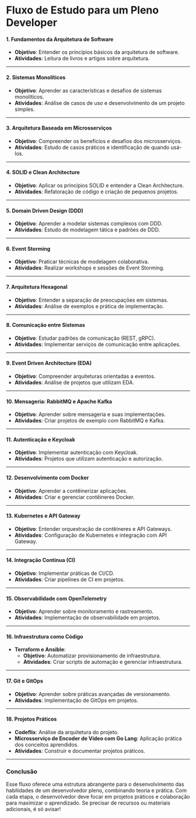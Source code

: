 # Fluxo de Estudo para um Pleno Developer

#### 1. **Fundamentos da Arquitetura de Software**
   - **Objetivo**: Entender os princípios básicos da arquitetura de software.
   - **Atividades**: Leitura de livros e artigos sobre arquitetura.

---

#### 2. **Sistemas Monolíticos**
   - **Objetivo**: Aprender as características e desafios de sistemas monolíticos.
   - **Atividades**: Análise de casos de uso e desenvolvimento de um projeto simples.

---

#### 3. **Arquitetura Baseada em Microsserviços**
   - **Objetivo**: Compreender os benefícios e desafios dos microsserviços.
   - **Atividades**: Estudo de casos práticos e identificação de quando usá-los.

---

#### 4. **SOLID e Clean Architecture**
   - **Objetivo**: Aplicar os princípios SOLID e entender a Clean Architecture.
   - **Atividades**: Refatoração de código e criação de pequenos projetos.

---

#### 5. **Domain Driven Design (DDD)**
   - **Objetivo**: Aprender a modelar sistemas complexos com DDD.
   - **Atividades**: Estudo de modelagem tática e padrões de DDD.

---

#### 6. **Event Storming**
   - **Objetivo**: Praticar técnicas de modelagem colaborativa.
   - **Atividades**: Realizar workshops e sessões de Event Storming.

---

#### 7. **Arquitetura Hexagonal**
   - **Objetivo**: Entender a separação de preocupações em sistemas.
   - **Atividades**: Análise de exemplos e prática de implementação.

---

#### 8. **Comunicação entre Sistemas**
   - **Objetivo**: Estudar padrões de comunicação (REST, gRPC).
   - **Atividades**: Implementar serviços de comunicação entre aplicações.

---

#### 9. **Event Driven Architecture (EDA)**
   - **Objetivo**: Compreender arquiteturas orientadas a eventos.
   - **Atividades**: Análise de projetos que utilizam EDA.

---

#### 10. **Mensageria: RabbitMQ e Apache Kafka**
   - **Objetivo**: Aprender sobre mensageria e suas implementações.
   - **Atividades**: Criar projetos de exemplo com RabbitMQ e Kafka.

---

#### 11. **Autenticação e Keycloak**
   - **Objetivo**: Implementar autenticação com Keycloak.
   - **Atividades**: Projetos que utilizam autenticação e autorização.

---

#### 12. **Desenvolvimento com Docker**
   - **Objetivo**: Aprender a contêinerizar aplicações.
   - **Atividades**: Criar e gerenciar contêineres Docker.

---

#### 13. **Kubernetes e API Gateway**
   - **Objetivo**: Entender orquestração de contêineres e API Gateways.
   - **Atividades**: Configuração de Kubernetes e integração com API Gateway.

---

#### 14. **Integração Contínua (CI)**
   - **Objetivo**: Implementar práticas de CI/CD.
   - **Atividades**: Criar pipelines de CI em projetos.

---

#### 15. **Observabilidade com OpenTelemetry**
   - **Objetivo**: Aprender sobre monitoramento e rastreamento.
   - **Atividades**: Implementação de observabilidade em projetos.

---

#### 16. **Infraestrutura como Código**
   - **Terraform e Ansible**:
     - **Objetivo**: Automatizar provisionamento de infraestrutura.
     - **Atividades**: Criar scripts de automação e gerenciar infraestrutura.

---

#### 17. **Git e GitOps**
   - **Objetivo**: Aprender sobre práticas avançadas de versionamento.
   - **Atividades**: Implementação de GitOps em projetos.

---

#### 18. **Projetos Práticos**
   - **Codeflix**: Análise da arquitetura do projeto.
   - **Microsserviço de Encoder de Vídeo com Go Lang**: Aplicação prática dos conceitos aprendidos.
   - **Atividades**: Construir e documentar projetos práticos.

---

### Conclusão

Esse fluxo oferece uma estrutura abrangente para o desenvolvimento das habilidades de um desenvolvedor pleno, combinando teoria e prática. Com cada etapa, o desenvolvedor deve focar em projetos práticos e colaboração para maximizar o aprendizado. Se precisar de recursos ou materiais adicionais, é só avisar!
